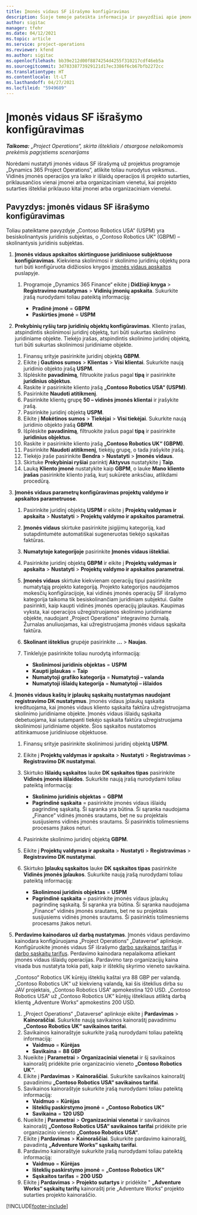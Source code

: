 ```yaml
---
title: Įmonės vidaus SF išrašymo konfigūravimas
description: Šioje temoje pateikta informacija ir pavyzdžiai apie įmonės vidaus SF išrašymo už projektus konfigūravimą.
author: sigitac
manager: tfehr
ms.date: 04/12/2021
ms.topic: article
ms.service: project-operations
ms.reviewer: kfend
ms.author: sigitac
ms.openlocfilehash: bb39e212d00f8874254d4255f310217cdf46eb5a
ms.sourcegitcommit: 3d78338773929121d17ec3386f6cb67bfb2272cc
ms.translationtype: HT
ms.contentlocale: lt-LT
ms.lasthandoff: 04/27/2021
ms.locfileid: "5949689"
---
```

# <a name="configure-intercompany-invoicing"></a>Įmonės vidaus SF išrašymo konfigūravimas

_**Taikoma:** „Project Operations“, skirta ištekliais / atsargose nelaikomomis prekėmis pagrįstiems scenarijams_

Norėdami nustatyti įmonės vidaus SF išrašymą už projektus programoje „Dynamics 365 Project Operations“, atlikite toliau nurodytus veiksmus.. Vidinės įmonės operacijos yra laiko ir išlaidų operacijos iš projekto sutarties, priklausančios vienai įmonei arba organizaciniam vienetui, kai projekto sutarties ištekliai priklauso kitai įmonei arba organizaciniam vienetui.

## <a name="example-configure-intercompany-invoicing"></a>Pavyzdys: įmonės vidaus SF išrašymo konfigūravimas

Toliau pateiktame pavyzdyje „Contoso Robotics USA“ (USPM) yra besiskolinantysis juridinis subjektas, o „Contoso Robotics UK“ (GBPM) – skolinantysis juridinis subjektas. 

1. **Įmonės vidaus apskaitos skirtinguose juridiniuose subjektuose konfigūravimas**. Kiekviena skolinimosi ir skolinimo juridinių objektų pora turi būti konfigūruota didžiosios knygos [įmonės vidaus apskaitos](/dynamics365/finance/general-ledger/intercompany-accounting-setup) puslapyje.
    
    1. Programoje „Dynamics 365 Finance“ eikite į **Didžioji knyga** > **Registravimo nustatymas** > **Vidinių įmonių apskaita**. Sukurkite įrašą nurodydami toliau pateiktą informaciją:

        - **Pradinė įmonė** = **GBPM**
        - **Paskirties įmonė** = **USPM**

2. **Prekybinių ryšių tarp juridinių objektų konfigūravimas**. Kliento įrašas, atspindintis skolinimosi juridinį objektą, turi būti sukurtas skolinimo juridiniame objekte. Tiekėjo įrašas, atspindintis skolinimo juridinį objektą, turi būti sukurtas skolinimosi juridiniame objekte.

     1. Finansų srityje pasirinkite juridinį objektą **GBPM**.
     2. Eikite į **Gautinos sumos** > **Klientas** > **Visi klientai**. Sukurkite naują juridinio objekto įrašą **USPM**.
     3. Išplėskite **pavadinimą**, filtruokite įrašus pagal **tipą** ir pasirinkite **juridinius objektus**. 
     4. Raskite ir pasirinkite kliento įrašą **„Contoso Robotics USA“ (USPM)**.
     5. Pasirinkite **Naudoti atitikmenį**. 
     6. Pasirinkite klientų grupę **50 – vidinės įmonės klientai** ir įrašykite įrašą.
     7. Pasirinkite juridinį objektą **USPM**.
     8. Eikite į **Mokėtinos sumos** > **Tiekėjai** > **Visi tiekėjai**. Sukurkite naują juridinio objekto įrašą **GBPM**.
     9. Išplėskite **pavadinimą**, filtruokite įrašus pagal **tipą** ir pasirinkite **juridinius objektus**. 
     10. Raskite ir pasirinkite kliento įrašą **„Contoso Robotics UK“ (GBPM)**.
     11. Pasirinkite **Naudoti atitikmenį**, tiekėjų grupę, o tada įrašykite įrašą.
     12. Tiekėjo įraše pasirinkite **Bendra** > **Nustatyti** > **Įmonės vidaus**.
     13. Skirtuke **Prekybiniai ryšiai** parinktį **Aktyvus** nustatykite į **Taip**.
     14. Lauką **Kliento įmonė** nustatykite kaip **GBPM**, o lauke **Mano kliento įrašas** pasirinkite kliento įrašą, kurį sukūrėte anksčiau, atlikdami procedūrą.

3. **Įmonės vidaus parametrų konfigūravimas projektų valdymo ir apskaitos parametruose**. 

    1. Pasirinkite juridinį objektą **USPM** ir eikite į **Projektų valdymas ir apskaita** > **Nustatyti** > **Projektų valdymo ir apskaitos parametrai**.
    2. **Įmonės vidaus** skirtuke pasirinkite įsigijimų kategoriją, kad sutapdintumėte automatiškai sugeneruotas tiekėjo sąskaitas faktūras.
    3. **Numatytoje kategorijoje** pasirinkite **Įmonės vidaus ištekliai**.
    4. Pasirinkite juridinį objektą **GBPM** ir eikite į **Projektų valdymas ir apskaita** > **Nustatyti** > **Projektų valdymo ir apskaitos parametrai**.
    5. **Įmonės vidaus** skirtuke kiekvienam operacijų tipui pasirinkite numatytąją projekto kategoriją. Projekto kategorijos naudojamos mokesčių konfigūracijoje, kai vidinės įmonės operacijų SF išrašymo kategorija taikoma tik besiskolinančiam juridiniam subjektui. Galite pasirinkti, kaip kaupti vidinės įmonės operacijų įplaukas. Kaupimas vyksta, kai operacijos užregistruojamos skolinimo juridiniame objekte, naudojant „Project Operations“ integravimo žurnalą. Žurnalas anuliuojamas, kai užregistruojama įmonės vidaus sąskaita faktūra.
    6. **Skolinant išteklius** grupėje pasirinkite **...** > **Naujas**. 
    7. Tinklelyje pasirinkite toliau nurodytą informaciją:

          - **Skolinimosi juridinis objektas** = **USPM**
          - **Kaupti įplaukas** = **Taip**
          - **Numatytoji grafiko kategorija** = **Numatytoji – valanda**
          - **Numatytoji išlaidų kategorija** = **Numatytoji – išlaidos**

4. **Įmonės vidaus kaštų ir įplaukų sąskaitų nustatymas naudojant registravimo DK nustatymus**. Įmonės vidaus įplaukų sąskaita kredituojama, kai įmonės vidaus kliento sąskaita faktūra užregistruojama skolinimo juridiniame objekte. Įmonės vidaus išlaidų sąskaita debetuojama, kai sutampanti tiekėjo sąskaita faktūra užregistruojama skolinimosi juridiniame objekte. Šios sąskaitos nustatomos atitinkamuose juridiniuose objektuose. 
      
     1. Finansų srityje pasirinkite skolinimosi juridinį objektą **USPM**. 
     2. Eikite į **Projektų valdymas ir apskaita** > **Nustatyti** > **Registravimas** > **Registravimo DK nustatymai**. 
     3. Skirtuko **Išlaidų sąskaitos** lauke **DK sąskaitos tipas** pasirinkite **Vidinės įmonės išlaidos**. Sukurkite naują įrašą nurodydami toliau pateiktą informaciją:
      
        - **Skolinimo juridinis objektas** = **GBPM**
        - **Pagrindinė sąskaita** = pasirinkite įmonės vidaus išlaidų pagrindinę sąskaitą. Ši sąranka yra būtina. Ši sąranka naudojama „Finance“ vidinės įmonės srautams, bet ne su projektais susijusiems vidinės įmonės srautams. Ši pasirinktis tolimesniems procesams įtakos neturi. 
        
     4. Pasirinkite skolinimo juridinį objektą **GBPM**. 
     5. Eikite į **Projektų valdymas ir apskaita** > **Nustatyti** > **Registravimas** > **Registravimo DK nustatymai**. 
     6. Skirtuko **Įplaukų sąskaitos** lauke **DK sąskaitos tipas** pasirinkite **Vidinės įmonės įplaukos**. Sukurkite naują įrašą nurodydami toliau pateiktą informaciją:

        - **Skolinimosi juridinis objektas** = **USPM**
        - **Pagrindinė sąskaita** = pasirinkite įmonės vidaus įplaukų pagrindinę sąskaitą. Ši sąranka yra būtina. Ši sąranka naudojama „Finance“ vidinės įmonės srautams, bet ne su projektais susijusiems vidinės įmonės srautams. Ši pasirinktis tolimesniems procesams įtakos neturi. 

5. **Perdavimo kainodaros už darbą nustatymas**. Įmonės vidaus perdavimo kainodara konfigūruojama „Project Operations“ „Dataverse“ aplinkoje. Konfigūruokite įmonės vidaus SF išrašymo [darbo savikainos tarifus](../pricing-costing/set-up-labor-cost-rate.md#transfer-pricing-and-costs-for-resources-outside-of-your-division-or-legal-entity) ir [darbo sąskaitų tarifus](../pricing-costing/set-up-labor-bill-rate.md#transfer-pricing-or-set-up-bill-rates-for-resources-from-other-organizational-units-or-divisions). Perdavimo kainodara nepalaikoma atliekant įmonės vidaus išlaidų operacijas. Pardavimo tarp organizacijų kaina visada bus nustatyta tokia pati, kaip ir išteklių skyrimo vieneto savikaina.

      „Contoso“ Robotics UK kūrėjų išteklių kaštai yra 88 GBP per valandą. „Contoso Robotics UK“ už kiekvieną valandą, kai šis išteklius dirba su JAV projektais, „Contoso Robotics USA“ apmokestina 120 USD. „Contoso Robotics USA“ už „Contoso Robotics UK“ kūrėjų ištekliaus atliktą darbą klientą „Adventure Works“ apmokestins 200 USD.

      1. „Project Operations“ „Dataverse“ aplinkoje eikite į **Pardavimas** > **Kainoraščiai**. Sukurkite naują savikainos kainoraštį pavadinimu **„Contoso Robotics UK“ savikainos tarifai**. 
      2. Savikainos kainoraštyje sukurkite įrašą nurodydami toliau pateiktą informaciją:
         - **Vaidmuo** = **Kūrėjas**
         - **Savikaina** = **88 GBP**
      3. Nueikite į **Parametrai** > **Organizaciniai vienetai** ir šį savikainos kainoraštį pridėkite prie organizacinio vieneto **„Contoso Robotics UK“**.
      4. Eikite į **Pardavimas** > **Kainoraščiai**. Sukurkite savikainos kainoraštį pavadinimu **„Contoso Robotics USA“ savikainos tarifai**. 
      5. Savikainos kainoraštyje sukurkite įrašą nurodydami toliau pateiktą informaciją:
          - **Vaidmuo** = **Kūrėjas**
          - **Išteklių paskirstymo įmonė** = **„Contoso Robotics UK“**
          - **Savikaina** = **120 USD**
      6. Nueikite į **Parametrai** > **Organizaciniai vienetai** ir savikainos kainoraštį **„Contoso Robotics USA“ savikainos tarifai** pridėkite prie organizacinio vieneto **„Contoso Robotics USA“**.
      7. Eikite į **Pardavimas** > **Kainoraščiai**. Sukurkite pardavimo kainoraštį, pavadintą **„Adventure Works“ sąskaitų tarifai**. 
      8. Pardavimo kainoraštyje sukurkite įrašą nurodydami toliau pateiktą informaciją:
          - **Vaidmuo** = **Kūrėjas**
          - **Išteklių paskirstymo įmonė** = **„Contoso Robotics UK“**
          - **Sąskaitos tarifas** = **200 USD**
      9. Eikite į **Pardavimas** > **Projekto sutartys** ir pridėkite " **„Adventure Works“ sąskaitų tarifų** kainoraštį prie „Adventure Works“ projekto sutarties projekto kainoraščio.


[!INCLUDE[footer-include](../includes/footer-banner.md)]
